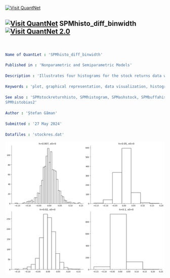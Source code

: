 [<img src="https://github.com/QuantLet/Styleguide-and-FAQ/blob/master/pictures/banner.png" width="1100" alt="Visit QuantNet">](http://quantlet.de/)

## [<img src="https://github.com/QuantLet/Styleguide-and-FAQ/blob/master/pictures/qloqo.png" alt="Visit QuantNet">](http://quantlet.de/) **SPMhisto_diff_binwidth** [<img src="https://github.com/QuantLet/Styleguide-and-FAQ/blob/master/pictures/QN2.png" width="60" alt="Visit QuantNet 2.0">](http://quantlet.de/)

```yaml


Name of QuantLet : 'SPMhisto_diff_binwidth'

Published in : 'Nonparametric and Semiparametric Models'

Description : 'Illustrates four histograms for the stock returns data with different bin-widths .'

Keywords : 'plot, graphical representation, data visualization, histogram, financial, returns, asset'

See also : 'SPMstockreturnhisto, SPMhistogram, SPMashstock, SPMbuffahisto, SPMHistoConstruct,
SPMhistobias2'

Author : 'Ștefan Găman'

Submitted : '27 May 2024'

Datafiles : 'stockres.dat'

```

![Picture1](Histo_diff_binwidth.png)